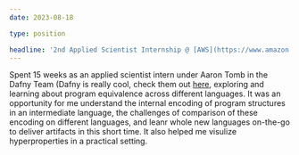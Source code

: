 ```yaml
---
date: 2023-08-18

type: position

headline: '2nd Applied Scientist Internship @ [AWS](https://www.amazon.science/research-areas/automated-reasoning)'
---
```


Spent 15 weeks as an applied scientist intern under Aaron Tomb in the Dafny Team (Dafny is really cool, check them out [here](https://dafny.org/), exploring and learning about program equivalence across different languages. It was an opportunity for me understand the internal encoding of program structures in an intermediate language, the challenges of comparison of these encoding on different languages, and leanr whole new languages on-the-go to deliver artifacts in this short time. It also helped me visulize hyperproperties in a practical setting.

